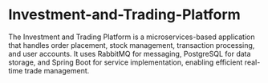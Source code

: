 # Investment-and-Trading-Platform
The Investment and Trading Platform is a microservices-based application that handles order placement, stock management, transaction processing, and user accounts. It uses RabbitMQ for messaging, PostgreSQL for data storage, and Spring Boot for service implementation, enabling efficient real-time trade management.

